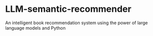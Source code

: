 # LLM-semantic-recommender
An intelligent book recommendation system using the power of large language models and Python
